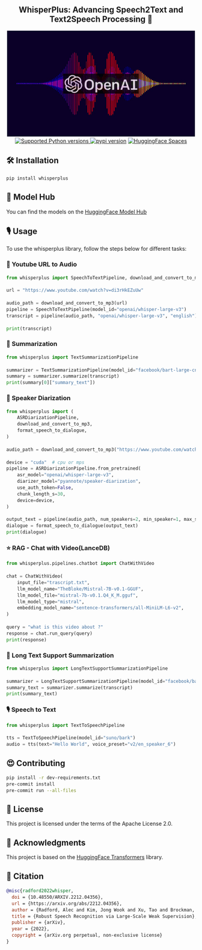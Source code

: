 <div align="center">
<h2>
    WhisperPlus: Advancing Speech2Text and Text2Speech Processing 🚀
</h2>
<div>
    <img width="500" alt="teaser" src="doc\openai-whisper.jpg">
</div>
<div>
    <a href="https://pypi.org/project/whisperplus" target="_blank">
        <img src="https://img.shields.io/pypi/pyversions/whisperplus.svg?color=%2334D058" alt="Supported Python versions">
    </a>
    <a href="https://badge.fury.io/py/whisperplus"><img src="https://badge.fury.io/py/whisperplus.svg" alt="pypi version"></a>
    <a href="https://huggingface.co/spaces/ArtGAN/Audio-WebUI"><img src="https://huggingface.co/datasets/huggingface/badges/raw/main/open-in-hf-spaces-sm.svg" alt="HuggingFace Spaces"></a>
</div>
</div>

## 🛠️ Installation

```bash
pip install whisperplus
```

## 🤗 Model Hub

You can find the models on the [HuggingFace Model Hub](https://huggingface.co/models?search=whisper)

## 🎙️ Usage

To use the whisperplus library, follow the steps below for different tasks:

### 🎵 Youtube URL to Audio

```python
from whisperplus import SpeechToTextPipeline, download_and_convert_to_mp3

url = "https://www.youtube.com/watch?v=di3rHkEZuUw"

audio_path = download_and_convert_to_mp3(url)
pipeline = SpeechToTextPipeline(model_id="openai/whisper-large-v3")
transcript = pipeline(audio_path, "openai/whisper-large-v3", "english")

print(transcript)
```

### 📰 Summarization

```python
from whisperplus import TextSummarizationPipeline

summarizer = TextSummarizationPipeline(model_id="facebook/bart-large-cnn")
summary = summarizer.summarize(transcript)
print(summary[0]["summary_text"])
```

### 💬 Speaker Diarization

```python
from whisperplus import (
    ASRDiarizationPipeline,
    download_and_convert_to_mp3,
    format_speech_to_dialogue,
)

audio_path = download_and_convert_to_mp3("https://www.youtube.com/watch?v=mRB14sFHw2E")

device = "cuda"  # cpu or mps
pipeline = ASRDiarizationPipeline.from_pretrained(
    asr_model="openai/whisper-large-v3",
    diarizer_model="pyannote/speaker-diarization",
    use_auth_token=False,
    chunk_length_s=30,
    device=device,
)

output_text = pipeline(audio_path, num_speakers=2, min_speaker=1, max_speaker=2)
dialogue = format_speech_to_dialogue(output_text)
print(dialogue)
```

### ⭐ RAG - Chat with Video(LanceDB)

```python
from whisperplus.pipelines.chatbot import ChatWithVideo

chat = ChatWithVideo(
    input_file="trascript.txt",
    llm_model_name="TheBloke/Mistral-7B-v0.1-GGUF",
    llm_model_file="mistral-7b-v0.1.Q4_K_M.gguf",
    llm_model_type="mistral",
    embedding_model_name="sentence-transformers/all-MiniLM-L6-v2",
)

query = "what is this video about ?"
response = chat.run_query(query)
print(response)
```

### 📰 Long Text Support Summarization

```python
from whisperplus import LongTextSupportSummarizationPipeline

summarizer = LongTextSupportSummarizationPipeline(model_id="facebook/bart-large-cnn")
summary_text = summarizer.summarize(transcript)
print(summary_text)
```

### 🎙️ Speech to Text

```python
from whisperplus import TextToSpeechPipeline

tts = TextToSpeechPipeline(model_id="suno/bark")
audio = tts(text="Hello World", voice_preset="v2/en_speaker_6")
```

## 😍 Contributing

```bash
pip install -r dev-requirements.txt
pre-commit install
pre-commit run --all-files
```

## 📜 License

This project is licensed under the terms of the Apache License 2.0.

## 🤗 Acknowledgments

This project is based on the [HuggingFace Transformers](https://github.com/huggingface/transformers) library.

## 🤗 Citation

```bibtex
@misc{radford2022whisper,
  doi = {10.48550/ARXIV.2212.04356},
  url = {https://arxiv.org/abs/2212.04356},
  author = {Radford, Alec and Kim, Jong Wook and Xu, Tao and Brockman, Greg and McLeavey, Christine and Sutskever, Ilya},
  title = {Robust Speech Recognition via Large-Scale Weak Supervision},
  publisher = {arXiv},
  year = {2022},
  copyright = {arXiv.org perpetual, non-exclusive license}
}
```
